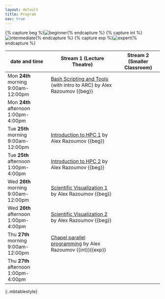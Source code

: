 ```yaml
---
layout: default
title: Program
nav: true
---
```


{% capture beg %}![beginner](images/beginner.png){% endcapture %}
{% capture int %}![intermediate](images/intermediate.png){% endcapture %}
{% capture exp %}![expert](images/expert.png){% endcapture %}

| date and time | Stream 1 (Lecture Theatre) | Stream 2 (Smaller Classroom) |
| ------------- | --------------- | ----------------- |
| Mon **24th** morning 9:00am-12:00pm | [Bash Scripting and Tools](bash) (with intro to ARC) by Alex Razoumov {{beg}} ||
| Mon **24th** afternoon 1:00pm-4:00pm | ||
| Tue **25th** morning 9:00am-12:00pm | [Introduction to HPC 1](introHPC) by Alex Razoumov {{beg}} ||
| Tue **25th** afternoon 1:00pm-4:00pm | [Introduction to HPC 2](introHPC) by Alex Razoumov {{beg}} ||
| Wed **26th** morning 9:00am-12:00pm | [Scientific Visualization 1](visualization) by Alex Razoumov {{beg}} ||
| Wed **26th** afternoon 1:00pm-4:00pm | [Scientific Visualization 2](visualization) by Alex Razoumov {{beg}} ||
| Thu **27th** morning 9:00am-12:00pm | [Chapel parallel programming](chapel) by Alex Razoumov {{int}}{{exp}}||
| Thu **27th** afternoon 1:00pm-4:00pm |||
{:.mbtablestyle}

&nbsp;

<!-- <strike>Python scripting for Scientists</strike> -->
